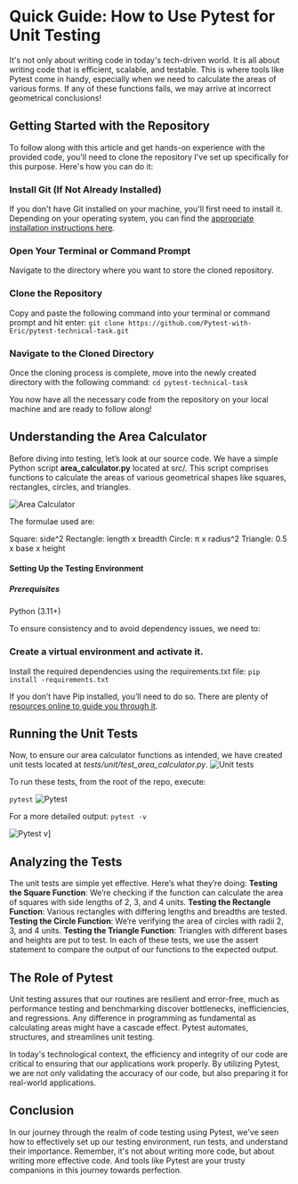 # **Quick Guide: How to Use Pytest for Unit Testing**

It's not only about writing code in today's tech-driven world. It is all about writing code that is efficient, scalable, and testable. This is where tools like Pytest come in handy, especially when we need to calculate the areas of various forms. If any of these functions fails, we may arrive at incorrect geometrical conclusions!


## **Getting Started with the Repository**

To follow along with this article and get hands-on experience with the provided code, you'll need to clone the repository I've set up specifically for this purpose. Here's how you can do it:


### Install Git (If Not Already Installed)
If you don't have Git installed on your machine, you'll first need to install it. Depending on your operating system, you can find the [appropriate installation instructions here](https://pip.pypa.io/en/stable/installation/).
### Open Your Terminal or Command Prompt
Navigate to the directory where you want to store the cloned repository.
### Clone the Repository
Copy and paste the following command into your terminal or command prompt and hit enter:
```git clone https://github.com/Pytest-with-Eric/pytest-technical-task.git```
### Navigate to the Cloned Directory
Once the cloning process is complete, move into the newly created directory with the following command:
```cd pytest-technical-task```

You now have all the necessary code from the repository on your local machine and are ready to follow along!

## Understanding the Area Calculator
Before diving into testing, let’s look at our source code. We have a simple Python script **area_calculator.py** located at src/. This script comprises functions to calculate the areas of various geometrical shapes like squares, rectangles, circles, and triangles.

![Area Calculator](https://i.imgur.com/xEsc1qq.png)


The formulae used are:


Square: side^2
Rectangle: length x breadth
Circle: π x radius^2
Triangle: 0.5 x base x height

####  Setting Up the Testing Environment
##### Prerequisites
Python (3.11+)

To ensure consistency and to avoid dependency issues, we need to:
### Create a virtual environment and activate it.
Install the required dependencies using the requirements.txt file:
``` pip install -requirements.txt ```

If you don’t have Pip installed, you’ll need to do so. There are plenty of [resources online to guide you through it](https://pip.pypa.io/en/stable/installation/).

## Running the Unit Tests

Now, to ensure our area calculator functions as intended, we have created unit tests located at 
*tests/unit/test_area_calculator.py*.
![Unit tests](https://i.imgur.com/BQp40Ez.png)

To run these tests, from the root of the repo, execute:

``` pytest ```
![Pytest](https://i.imgur.com/7IUCJqX.png)

For a more detailed output:
``` pytest -v ```

![Pytest v](https://i.imgur.com/EpY4I6G.png)]

## Analyzing the Tests
The unit tests are simple yet effective. Here’s what they’re doing:
**Testing the Square Function**: We’re checking if the function can calculate the area of squares with side lengths of 2, 3, and 4 units.
**Testing the Rectangle Function**: Various rectangles with differing lengths and breadths are tested.
**Testing the Circle Function**: We’re verifying the area of circles with radii 2, 3, and 4 units.
**Testing the Triangle Function**: Triangles with different bases and heights are put to test.
In each of these tests, we use the assert statement to compare the output of our functions to the expected output.

## The Role of Pytest

Unit testing assures that our routines are resilient and error-free, much as performance testing and benchmarking discover bottlenecks, inefficiencies, and regressions. Any difference in programming as fundamental as calculating areas might have a cascade effect. Pytest automates, structures, and streamlines unit testing.

In today's technological context, the efficiency and integrity of our code are critical to ensuring that our applications work properly. By utilizing Pytest, we are not only validating the accuracy of our code, but also preparing it for real-world applications.

## Conclusion
In our journey through the realm of code testing using Pytest, we've seen how to effectively set up our testing environment, run tests, and understand their importance. Remember, it's not about writing more code, but about writing more effective code. And tools like Pytest are your trusty companions in this journey towards perfection.
